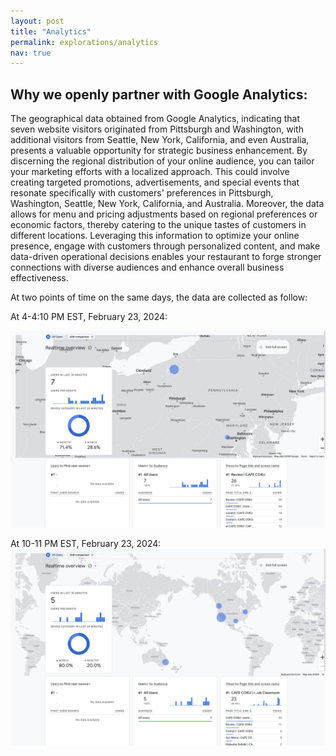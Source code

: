 ```yaml
---
layout: post
title: "Analytics"
permalink: explorations/analytics
nav: true
---
```


## Why we openly partner with Google Analytics: 

The geographical data obtained from Google Analytics, indicating that seven website visitors originated from Pittsburgh and Washington, with additional visitors from Seattle, New York, California, and even Australia, presents a valuable opportunity for strategic business enhancement. By discerning the regional distribution of your online audience, you can tailor your marketing efforts with a localized approach. This could involve creating targeted promotions, advertisements, and special events that resonate specifically with customers' preferences in Pittsburgh, Washington, Seattle, New York, California, and Australia. Moreover, the data allows for menu and pricing adjustments based on regional preferences or economic factors, thereby catering to the unique tastes of customers in different locations. Leveraging this information to optimize your online presence, engage with customers through personalized content, and make data-driven operational decisions enables your restaurant to forge stronger connections with diverse audiences and enhance overall business effectiveness.

At two points of time on the same days, the data are collected as follow:

At 4-4:10 PM EST, February 23, 2024:

![images](../assets/images/googleanalytic.png) 


At 10-11 PM EST, February 23, 2024:
![images](../assets/images/googleanalytics2.png)
